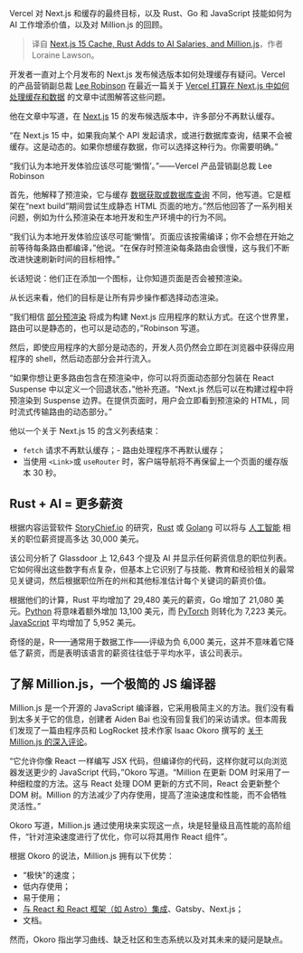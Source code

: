 
<!--
title: Next.js 15的缓存、Rust和AI提升薪资，以及 Million.js
cover: https://cdn.thenewstack.io/media/2024/04/d8b458d6-dev_news_img-2-2.png
-->

Vercel 对 Next.js 和缓存的最终目标，以及 Rust、Go 和 JavaScript 技能如何为 AI 工作增添价值，以及对 Million.js 的回顾。

> 译自 [Next.js 15 Cache, Rust Adds to AI Salaries, and Million.js](https://thenewstack.io/next-js-15-cache-rust-adds-to-ai-salaries-and-million-js/)，作者 Loraine Lawson。

开发者一直对上个月发布的 Next.js 发布候选版本如何处理缓存有疑问。Vercel 的产品营销副总裁 [Lee Robinson](https://www.linkedin.com/in/leeerob/) 在最近一篇关于 [Vercel 打算在 Next.js 中如何处理缓存和数据](https://threadreaderapp.com/thread/1803824227704877236.html) 的文章中试图解答这些问题。

他在文章中写道，在 [Next.js](https://thenewstack.io/solidstart-launches-next-js-15-releases-with-dx-questions/) 15 的发布候选版本中，许多部分不再默认缓存。

“在 Next.js 15 中，如果我向某个 API 发起请求，或进行数据库查询，结果不会被缓存。这是动态的。如果你想缓存数据，你可以选择这种行为。你需要明确。”

“我们认为本地开发体验应该尽可能‘懒惰’。”——Vercel 产品营销副总裁 Lee Robinson

首先，他解释了预渲染，它与缓存 [数据获取或数据库查询](https://thenewstack.io/best-practices-collect-and-query-data-from-multiple-sources/) 不同，他写道。它是框架在“next build”期间尝试生成静态 HTML 页面的地方。”然后他回答了一系列相关问题，例如为什么预渲染在本地开发和生产环境中的行为不同。

“我们认为本地开发体验应该尽可能‘懒惰’。页面应该按需编译；你不会想在开始之前等待每条路由都编译，”他说。“在保存时预渲染每条路由会很慢，这与我们不断改进快速刷新时间的目标相悖。”

长话短说：他们正在添加一个图标，让你知道页面是否会被预渲染。

从长远来看，他们的目标是让所有异步操作都选择动态渲染。

“我们相信 [部分预渲染](https://thenewstack.io/vercels-next-js-14-introduces-partial-pre-rendering/) 将成为构建 Next.js 应用程序的默认方式。在这个世界里，路由可以是静态的，也可以是动态的，”Robinson 写道。

然后，即使应用程序的大部分是动态的，开发人员仍然会立即在浏览器中获得应用程序的 shell，然后动态部分会并行流入。

“如果你想让更多路由包含在预渲染中，你可以将页面动态部分包装在 React Suspense 中以定义一个回退状态，”他补充道。“Next.js 然后可以在构建过程中将预渲染到 Suspense 边界。在提供页面时，用户会立即看到预渲染的 HTML，同时流式传输路由的动态部分。”

他以一个关于 Next.js 15 的含义列表结束：

- `fetch` 请求不再默认缓存；- 路由处理程序不再默认缓存；
- 当使用 `<Link>`或 `useRouter` 时，客户端导航将不再保留上一个页面的缓存版本 30 秒。

## Rust + AI = 更多薪资

根据内容运营软件 [StoryChief.io](https://www.storychief.io/) 的研究，[Rust](https://thenewstack.io/rust-the-future-of-fail-safe-software-development/) 或 [Golang](https://thenewstack.io/how-golang-range-simplifies-data-structure-iteration/) 可以将与 [人工智能](https://thenewstack.io/ai-for-developers-how-can-programmers-use-artificial-intelligence/) 相关的职位薪资提高多达 30,000 美元。

该公司分析了 Glassdoor 上 12,643 个提及 AI 并显示任何薪资信息的职位列表。它如何得出这些数字有点复杂，但基本上它识别了与技能、教育和经验相关的最常见关键词，然后根据职位所在的州和其他标准估计每个关键词的薪资价值。

根据他们的计算，Rust 平均增加了 29,480 美元的薪资，Go 增加了 21,080 美元。[Python](https://thenewstack.io/python-mulls-a-change-in-version-numbering/) 将意味着额外增加 13,100 美元，而 [PyTorch](https://thenewstack.io/pytorch-docker-and-ai-openness-highlight-ai_dev-europe/) 则转化为 7,223 美元。[JavaScript](https://thenewstack.io/javascript-framework-maintainers-on-unification-potential/) 平均增加了 5,952 美元。

奇怪的是，R——通常用于数据工作——评级为负 6,000 美元，这并不意味着它降低了薪资，而是表明该语言的薪资往往低于平均水平，该公司表示。

## 了解 Million.js，一个极简的 JS 编译器
Million.js 是一个开源的 JavaScript 编译器，它采用极简主义的方法。我们没有看到太多关于它的信息，创建者 Aiden Bai 也没有回复我们的采访请求。但本周我们发现了一篇由程序员和 LogRocket 技术作家 Isaac Okoro 撰写的 [关于 Million.js 的深入评论](https://blog.logrocket.com/million-js-adoption-guide)。

“它允许你像 React 一样编写 JSX 代码，但编译你的代码，这样你就可以向浏览器发送更少的 JavaScript 代码，”Okoro 写道。“Million 在更新 DOM 时采用了一种细粒度的方法。这与 React 处理 DOM 更新的方式不同，React 会更新整个 DOM 树。Million 的方法减少了内存使用，提高了渲染速度和性能，而不会牺牲灵活性。”

Okoro 写道，Million.js 通过使用块来实现这一点，块是轻量级且高性能的高阶组件，“针对渲染速度进行了优化，你可以将其用作 React 组件”。

根据 Okoro 的说法，Million.js 拥有以下优势：

- “极快”的速度；
- 低内存使用；
- 易于使用；
- [与 React 和 React 框架（如 Astro）集成](https://thenewstack.io/how-quiks-astro-integration-beats-both-react-and-vanilla-js/)、Gatsby、Next.js；
- 文档。

然而，Okoro 指出学习曲线、缺乏社区和生态系统以及对其未来的疑问是缺点。
